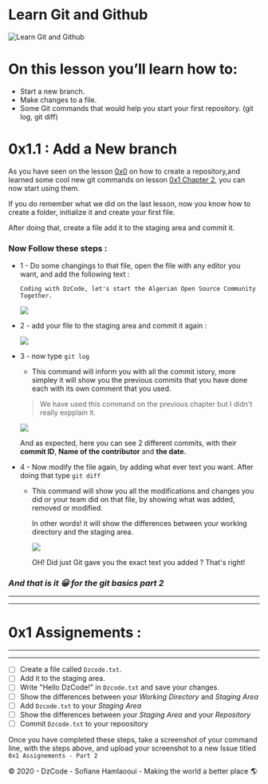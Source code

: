 # Learn Git and Github
![Learn Git and Github](https://i.imgur.com/bk9Cvuv.png)

# On this lesson you’ll learn how to:

*   Start a new branch.
*   Make changes to a file.
*   Some Git commands that would help you start your first repository. (git log, git diff)


# 0x1.1 : Add a New branch

As you have seen on the lesson [0x0](lessons/0x0-HelloWorld/HelloWorld.md) on how to create a repository,and learned some cool new git commands on lesson [0x1 Chapter 2](lessons/0x1-Git-Basics/Git_Basics_pt1.md), you can now start using them.


If you do remember what we did on the last lesson, now you know how to create a folder, initialize it and create your first file.

After doing that, create a file add it to the staging area and commit it.

### Now Follow these steps : 

-   1 - Do some changings to that file, open the file with any editor you want, and add the following text : 

    ```
    Coding with DzCode, let's start the Algerian Open Source Community Together.
    ```
    ![](https://i.imgur.com/fOtIZFh.png)


-   2 - add your file to the staging area and commit it again :

    ![](https://i.imgur.com/CqHDK5A.png)


-   3 - now type `git log`

    - This command will inform you with all the commit istory, more simpley it will show you the previous commits that you have done each with its own comment that you used.
    
    > We have used this command on the previous chapter but I didn't really expplain it. 

    ![](https://i.imgur.com/lb9Scop.png)

    And as expected, here you can see 2 different commits, with their <b>commit ID</b>, <b>Name of the contributor</b> and <b>the date.</b>

-   4 - Now modify the file again, by adding what ever text you want. After doing that type `git diff`

    - This command will show you all the modifications and changes you did or your team did on that file, by showing what was added, removed or modified. 

        In other words! it will show the differences between your working directory and the staging area.

        ![](https://i.imgur.com/YRvLcg8.png)

        OH! Did just Git gave you the exact text you added ?
        That's right!

<h3><b><i> And that is it 😀 for the git basics part 2</b></i></h3>

***
***
# 0x1 Assignements : 
***
***

- [ ] Create a file called `Dzcode.txt`.
- [ ] Add it to the staging area.
- [ ] Write "Hello DzCode!" in `Dzcode.txt` and save your changes.
- [ ] Show the differences between your _Working Directory_ and _Staging Area_
- [ ] Add `Dzcode.txt` to your _Staging Area_
- [ ] Show the differences between your _Staging Area_ and your _Repository_
- [ ] Commit `Dzcode.txt` to your repoository

Once you have completed these steps, take a screenshot of your command line, with the steps above, 
and upload your screenshot to a new Issue titled `0x1 Assignements - Part 2`

© 2020 - DzCode - Sofiane Hamlaooui - Making the world a better place 🌎 